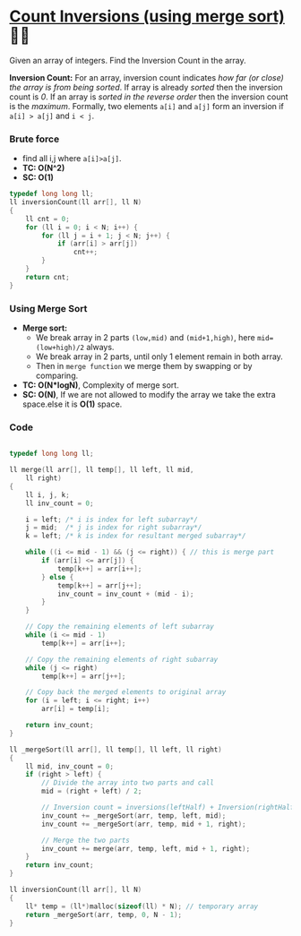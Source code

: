 # [Count Inversions (using merge sort)](https://www.geeksforgeeks.org/counting-inversions/) 🌟🌟

Given an array of integers. Find the Inversion Count in the array.

**Inversion Count:** For an array, inversion count indicates _how far (or close) the array is from being sorted_. If array is already _sorted_ then the inversion count is _0_. If an array is _sorted in the reverse order_ then the inversion count is the _maximum_.
Formally, two elements `a[i]` and `a[j]` form an inversion if `a[i] > a[j]` and `i < j`.

### Brute force

-   find all i,j where `a[i]>a[j]`.
-   **TC: O(N^2)**
-   **SC: O(1)**

```cpp
typedef long long ll;
ll inversionCount(ll arr[], ll N)
{
    ll cnt = 0;
    for (ll i = 0; i < N; i++) {
        for (ll j = i + 1; j < N; j++) {
            if (arr[i] > arr[j])
                cnt++;
        }
    }
    return cnt;
}
```

### Using Merge Sort

-   **Merge sort:**
    -   We break array in 2 parts `(low,mid)` and `(mid+1,high)`, here `mid=(low+high)/2` always.
    -   We break array in 2 parts, until only 1 element remain in both array.
    -   Then in `merge function` we merge them by swapping or by comparing.
-   **TC: O(N\*logN)**, Complexity of merge sort.
-   **SC: O(N)**, If we are not allowed to modify the array we take the extra space.else it is **O(1)** space.

### Code

```cpp

typedef long long ll;

ll merge(ll arr[], ll temp[], ll left, ll mid,
    ll right)
{
    ll i, j, k;
    ll inv_count = 0;

    i = left; /* i is index for left subarray*/
    j = mid;  /* j is index for right subarray*/
    k = left; /* k is index for resultant merged subarray*/

    while ((i <= mid - 1) && (j <= right)) { // this is merge part
        if (arr[i] <= arr[j]) {
            temp[k++] = arr[i++];
        } else {
            temp[k++] = arr[j++];
            inv_count = inv_count + (mid - i);
        }
    }

    // Copy the remaining elements of left subarray
    while (i <= mid - 1)
        temp[k++] = arr[i++];

    // Copy the remaining elements of right subarray
    while (j <= right)
        temp[k++] = arr[j++];

    // Copy back the merged elements to original array
    for (i = left; i <= right; i++)
        arr[i] = temp[i];

    return inv_count;
}

ll _mergeSort(ll arr[], ll temp[], ll left, ll right)
{
    ll mid, inv_count = 0;
    if (right > left) {
        // Divide the array into two parts and call
        mid = (right + left) / 2;

        // Inversion count = inversions(leftHalf) + Inversion(rightHalf)
        inv_count += _mergeSort(arr, temp, left, mid);
        inv_count += _mergeSort(arr, temp, mid + 1, right);

        // Merge the two parts
        inv_count += merge(arr, temp, left, mid + 1, right);
    }
    return inv_count;
}

ll inversionCount(ll arr[], ll N)
{
    ll* temp = (ll*)malloc(sizeof(ll) * N); // temporary array
    return _mergeSort(arr, temp, 0, N - 1);
}
```
